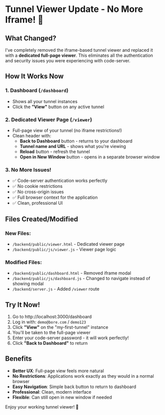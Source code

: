 # Tunnel Viewer Update - No More Iframe! 🎉

## What Changed?

I've completely removed the iframe-based tunnel viewer and replaced it with a **dedicated full-page viewer**. This eliminates all the authentication and security issues you were experiencing with code-server.

## How It Works Now

### 1. **Dashboard** (`/dashboard`)
- Shows all your tunnel instances
- Click the **"View"** button on any active tunnel

### 2. **Dedicated Viewer Page** (`/viewer`)
- Full-page view of your tunnel (no iframe restrictions!)
- Clean header with:
  - **Back to Dashboard** button - returns to your dashboard
  - **Tunnel name and URL** - shows what you're viewing
  - **Reload** button - refresh the tunnel
  - **Open in New Window** button - opens in a separate browser window

### 3. **No More Issues!**
- ✅ Code-server authentication works perfectly
- ✅ No cookie restrictions
- ✅ No cross-origin issues
- ✅ Full browser context for the application
- ✅ Clean, professional UI

## Files Created/Modified

### New Files:
- `/backend/public/viewer.html` - Dedicated viewer page
- `/backend/public/js/viewer.js` - Viewer page logic

### Modified Files:
- `/backend/public/dashboard.html` - Removed iframe modal
- `/backend/public/js/dashboard.js` - Changed to navigate instead of showing modal
- `/backend/server.js` - Added `/viewer` route

## Try It Now!

1. Go to http://localhost:3000/dashboard
2. Log in with: `demo@bore.com` / `demo123`
3. Click **"View"** on the "my-first-tunnel" instance
4. You'll be taken to the full-page viewer
5. Enter your code-server password - it will work perfectly!
6. Click **"Back to Dashboard"** to return

## Benefits

- **Better UX**: Full-page view feels more natural
- **No Restrictions**: Applications work exactly as they would in a normal browser
- **Easy Navigation**: Simple back button to return to dashboard
- **Professional**: Clean, modern interface
- **Flexible**: Can still open in new window if needed

Enjoy your working tunnel viewer! 🚀
